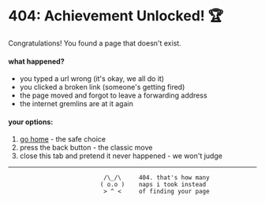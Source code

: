# 404: Achievement Unlocked! 🏆

Congratulations! You found a page that doesn't exist.

#### what happened?

- you typed a url wrong (it's okay, we all do it)
- you clicked a broken link (someone's getting fired)
- the page moved and forgot to leave a forwarding address
- the internet gremlins are at it again

#### your options:

1. [go home](./index.html) - the safe choice
2. press the back button - the classic move
3. close this tab and pretend it never happened - we won't judge

---

```
                           /\_/\     404. that's how many
                          ( o.o )    naps i took instead
                           > ^ <     of finding your page
```
